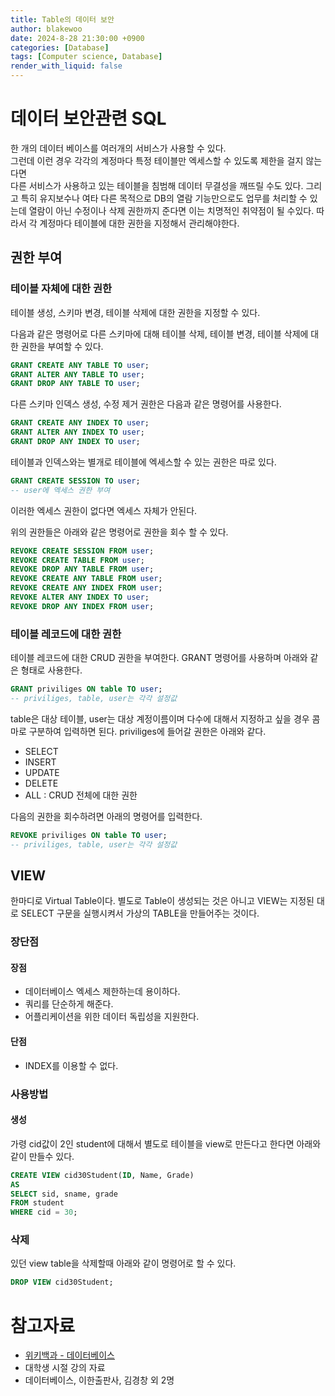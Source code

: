 ```yaml
---
title: Table의 데이터 보안
author: blakewoo
date: 2024-8-28 21:30:00 +0900
categories: [Database]
tags: [Computer science, Database]
render_with_liquid: false
---
```


# 데이터 보안관련 SQL
한 개의 데이터 베이스를 여러개의 서비스가 사용할 수 있다.   
그런데 이런 경우 각각의 계정마다 특정 테이블만 엑세스할 수 있도록 제한을 걸지 않는다면   
다른 서비스가 사용하고 있는 테이블을 침범해 데이터 무결성을 깨뜨릴 수도 있다.
그리고 특히 유지보수나 여타 다른 목적으로 DB의 열람 기능만으로도 업무를 처리할 수 있는데
열람이 아닌 수정이나 삭제 권한까지 준다면 이는 치명적인 취약점이 될 수있다.
따라서 각 계정마다 테이블에 대한 권한을 지정해서 관리해야한다.

## 권한 부여
### 테이블 자체에 대한 권한
테이블 생성, 스키마 변경, 테이블 삭제에 대한 권한을 지정할 수 있다.

다음과 같은 명령어로 다른 스키마에 대해 테이블 삭제, 테이블 변경,
테이블 삭제에 대한 권한을 부여할 수 있다.
```sql
GRANT CREATE ANY TABLE TO user;
GRANT ALTER ANY TABLE TO user;
GRANT DROP ANY TABLE TO user;
```

다른 스키마 인덱스 생성, 수정 제거 권한은 다음과 같은 명령어를 사용한다.
```sql
GRANT CREATE ANY INDEX TO user;
GRANT ALTER ANY INDEX TO user;
GRANT DROP ANY INDEX TO user;
```

테이블과 인덱스와는 별개로 테이블에 엑세스할 수 있는 권한은 따로 있다.
```sql
GRANT CREATE SESSION TO user;
-- user에 엑세스 권한 부여
```
이러한 엑세스 권한이 없다면 엑세스 자체가 안된다.

위의 권한들은 아래와 같은 명령어로 권한을 회수 할 수 있다.
```sql
REVOKE CREATE SESSION FROM user;
REVOKE CREATE TABLE FROM user;
REVOKE DROP ANY TABLE FROM user;
REVOKE CREATE ANY TABLE FROM user;
REVOKE CREATE ANY INDEX FROM user;
REVOKE ALTER ANY INDEX TO user;
REVOKE DROP ANY INDEX FROM user;
```

### 테이블 레코드에 대한 권한
테이블 레코드에 대한 CRUD 권한을 부여한다.
GRANT 명령어를 사용하며 아래와 같은 형태로 사용한다.

```sql
GRANT priviliges ON table TO user;
-- priviliges, table, user는 각각 설정값
```

table은 대상 테이블, user는 대상 계정이름이며 다수에 대해서 지정하고 싶을 경우
콤마로 구분하여 입력하면 된다.
priviliges에 들어갈 권한은 아래와 같다.
- SELECT
- INSERT
- UPDATE
- DELETE  
- ALL : CRUD 전체에 대한 권한

다음의 권한을 회수하려면 아래의 명령어를 입력한다.
```sql
REVOKE priviliges ON table TO user;
-- priviliges, table, user는 각각 설정값
```

## VIEW
한마디로 Virtual Table이다.
별도로 Table이 생성되는 것은 아니고 VIEW는 지정된 대로 SELECT 구문을 실행시켜서 가상의 TABLE을 만들어주는 것이다.   

### 장단점
#### 장점
- 데이터베이스 엑세스 제한하는데 용이하다.
- 쿼리를 단순하게 해준다.
- 어플리케이션을 위한 데이터 독립성을 지원한다.

#### 단점
- INDEX를 이용할 수 없다.

### 사용방법
#### 생성
가령 cid값이 2인 student에 대해서 별도로 테이블을 view로 만든다고 한다면 아래와 같이 만들수 있다.
```sql
CREATE VIEW cid30Student(ID, Name, Grade)
AS
SELECT sid, sname, grade 
FROM student 
WHERE cid = 30;
```

### 삭제
있던 view table을 삭제할때 아래와 같이 명령어로 할 수 있다.
```sql
DROP VIEW cid30Student;
```

# 참고자료
- [위키백과 - 데이터베이스](https://ko.wikipedia.org/wiki/%EB%8D%B0%EC%9D%B4%ED%84%B0%EB%B2%A0%EC%9D%B4%EC%8A%A4)
- 대학생 시절 강의 자료
- 데이터베이스, 이한출판사, 김경창 외 2명

